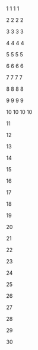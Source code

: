 1 1 1 1

2 2 2 2

3 3 3 3

4 4 4 4

5 5 5 5

6 6 6 6

7 7 7 7

8 8 8 8

9 9 9 9

10 10 10 10

11

12

13

14

15

16

17

18

19

20

21

22

23

24

25

26

27

28

29

30
